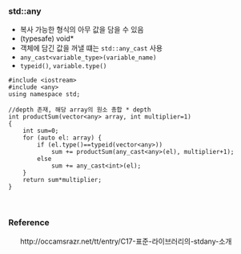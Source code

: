 ### std::any

- 복사 가능한 형식의 아무 값을 담을 수 있음
- (typesafe) void*
- 객체에 담긴 값을 꺼낼 떄는 ```std::any_cast``` 사용
- ```any_cast<variable_type>(variable_name)```
- ```typeid()```, ```variable.type()```

```
#include <iostream>
#include <any>
using namespace std;

//depth 존재, 해당 array의 원소 총합 * depth
int productSum(vector<any> array, int multiplier=1)
{
	int sum=0;
	for (auto el: array) {
		if (el.type()==typeid(vector<any>))
			sum += productSum(any_cast<any>(el), multiplier+1);
		else
			sum += any_cast<int>(el);
	}
	return sum*multiplier;
}
```

<br>

### Reference

<ul> http://occamsrazr.net/tt/entry/C17-표준-라이브러리의-stdany-소개 </ul>

